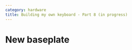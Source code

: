 ```yaml
---
category: hardware
title: Building my own keyboard - Part 8 (in progress)
---
```


# New baseplate



